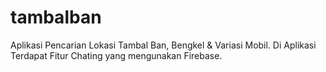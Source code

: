 # tambalban
Aplikasi Pencarian Lokasi Tambal Ban, Bengkel & Variasi Mobil.
Di Aplikasi Terdapat Fitur Chating yang mengunakan Firebase.
